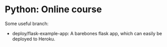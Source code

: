 # Python: Online course

Some useful branch:
- deploy/flask-example-app: A barebones flask app, which can easily be deployed to Heroku.

